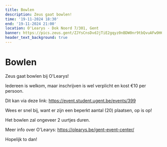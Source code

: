 ```yaml
---
title: Bowlen
description: Zeus gaat bowlen!
time: '19-11-2024 18:30'
end: '19-11-2024 21:00'
location: O'Learys - Dok Noord 7/301, Gent
banner: https://pics.zeus.gent/ZJYsCnsDvdJjTiE2gqyz0nBDW0nr9tbQvuAFw9H6.jpg
header_text_background: true
---
```


# Bowlen

Zeus gaat bowlen bij O'Learys!

Iedereen is welkom, maar inschrijven is wel verplicht en kost €10 per persoon.

Dit kan via deze link: https://event.student.ugent.be/events/399

Wees er snel bij, want er zijn een beperkt aantal (20) plaatsen, op is op!

Het bowlen zal ongeveer 2 uurtjes duren.

Meer info over O'Learys: https://olearys.be/gent-event-center/

Hopelijk to dan!

